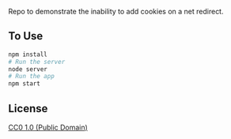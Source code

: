 Repo to demonstrate the inability to add cookies on a net redirect.

## To Use

```bash
npm install
# Run the server
node server
# Run the app
npm start
```
## License

[CC0 1.0 (Public Domain)](LICENSE.md)
